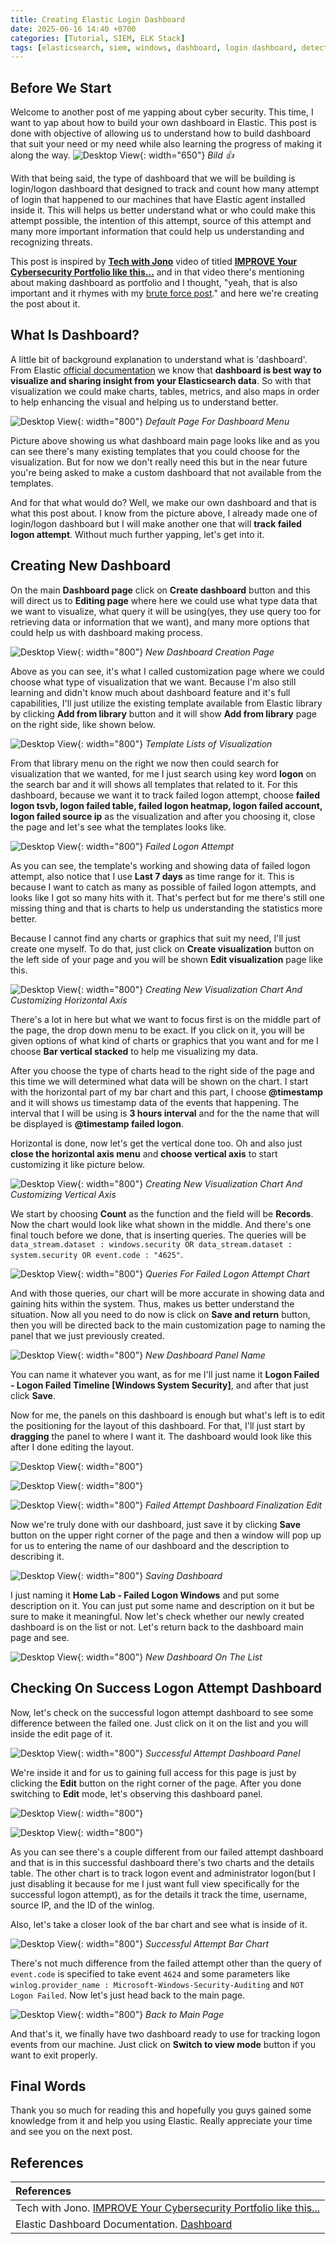 ```yaml
---
title: Creating Elastic Login Dashboard 
date: 2025-06-16 14:40 +0700
categories: [Tutorial, SIEM, ELK Stack]
tags: [elasticsearch, siem, windows, dashboard, login dashboard, detection]
---
```


## Before We Start

Welcome to another post of me yapping about cyber security. This time, I want to yap about how to build your own dashboard in Elastic. This post is done with objective of allowing us to understand how to build dashboard that suit your need or my need while also learning the progress of making it along the way. 
![Desktop View](assets/img/posts/2025-06-16-creating-elastic-login-dashboard/bild-meme.png){: width="650"}
_Bild 👍_

With that being said, the type of dashboard that we will be building is login/logon dashboard that designed to track and count how many attempt of login that happened to our machines that have Elastic agent installed inside it. This will helps us better understand what or who could make this attempt possible, the intention of this attempt, source of this attempt and many more important information that could help us understanding and recognizing threats.

This post is inspired by [**Tech with Jono**](https://www.youtube.com/@TechwithJono/featured) video of titled [**IMPROVE Your Cybersecurity Portfolio like this...**](https://www.youtube.com/watch?v=JWQY-0WsFSE&t=303s&pp=0gcJCdQJAYcqIYzv) and in that video there's mentioning about making dashboard as portfolio and I thought, "yeah, that is also important and it rhymes with my [brute force post](/posts/brute-force-attack-using-rdp)." and here we're creating the post about it.

## What Is Dashboard?

A little bit of background explanation to understand what is 'dashboard'. From Elastic [official documentation](https://www.elastic.co/docs/explore-analyze/dashboards) we know that **dashboard is best way to visualize and sharing insight from your Elasticsearch data**. So with that visualization we could make charts, tables, metrics, and also maps in order to help enhancing the visual and helping us to understand better.

![Desktop View](assets/img/posts/2025-06-16-creating-elastic-login-dashboard/dashboard-menu-page.png){: width="800"}
_Default Page For Dashboard Menu_

Picture above showing us what dashboard main page looks like and as you can see there's many existing templates that you could choose for the visualization. But for now we don't really need this but in the near future you're being asked to make a custom dashboard that not available from the templates. 

And for that what would do? Well, we make our own dashboard and that is what this post about. I know from the picture above, I already made one of login/logon dashboard but I will make another one that will **track failed logon attempt**. Without much further yapping, let's get into it.

## Creating New Dashboard

On the main **Dashboard page** click on **Create dashboard** button and this will direct us to **Editing page** where here we could use what type data that we want to visualize, what query it will be using(yes, they use query too for retrieving data or information that we want), and many more options that could help us with dashboard making process.

![Desktop View](assets/img/posts/2025-06-16-creating-elastic-login-dashboard/editing-new-dashboard-page.png){: width="800"}
_New Dashboard Creation Page_

Above as you can see, it's what I called customization page where we could choose what type of visualization that we want. Because I'm also still learning and didn't know much about dashboard feature and it's full capabilities, I'll just utilize the existing template available from Elastic library by clicking **Add from library** button and it will show **Add from library** page on the right side, like shown below.

![Desktop View](assets/img/posts/2025-06-16-creating-elastic-login-dashboard/dashboard-template-page.png){: width="800"}
_Template Lists of Visualization_

From that library menu on the right we now then could search for visualization that we wanted, for me I just search using key word **logon** on the search bar and it will shows all templates that related to it. For this dashboard, because we want it to track failed logon attempt, choose **failed logon tsvb, logon failed table, failed logon heatmap, logon failed account, logon failed source ip** as the visualization and after you choosing it, close the page and let's see what the templates looks like.

![Desktop View](assets/img/posts/2025-06-16-creating-elastic-login-dashboard/failed-logon-visualization-template.png){: width="800"}
_Failed Logon Attempt_

As you can see, the template's working and showing data of failed logon attempt, also notice that I use **Last 7 days** as time range for it. This is because I want to catch as many as possible of failed logon attempts, and looks like I got so many hits with it. That's perfect but for me there's still one missing thing and that is charts to help us understanding the statistics more better.

Because I cannot find any charts or graphics that suit my need, I'll just create one myself. To do that, just click on **Create visualization** button on the left side of your page and you will be shown **Edit visualization** page like this.

![Desktop View](assets/img/posts/2025-06-16-creating-elastic-login-dashboard/edit-visualization-page-horizontal-axis.png){: width="800"}
_Creating New Visualization Chart And Customizing Horizontal Axis_

There's a lot in here but what we want to focus first is on the middle part of the page, the drop down menu to be exact. If you click on it, you will be given options of what kind of charts or graphics that you want and for me I choose **Bar vertical stacked** to help me visualizing my data.

After you choose the type of charts head to the right side of the page and this time we will determined what data will be shown on the chart. I start with the horizontal part of my bar chart and this part, I choose **@timestamp** and it will shows us timestamp data of the events that happening. The interval that I will be using is **3 hours interval** and for the the name that will be displayed is **@timestamp failed logon**.

Horizontal is done, now let's get the vertical done too. Oh and also just **close the horizontal axis menu** and **choose vertical axis** to start customizing it like picture below.

![Desktop View](assets/img/posts/2025-06-16-creating-elastic-login-dashboard/edit-visualization-page-vertical-axis.png){: width="800"}
_Creating New Visualization Chart And Customizing Vertical Axis_

We start by choosing **Count** as the function and the field will be **Records**. Now the chart would look like what shown in the middle. And there's one final touch before we done, that is inserting queries. The queries will be ``data_stream.dataset : windows.security OR data_stream.dataset : system.security OR event.code : "4625"``.

![Desktop View](assets/img/posts/2025-06-16-creating-elastic-login-dashboard/failed-logon-attempt-queries-chart.png){: width="800"}
_Queries For Failed Logon Attempt Chart_

And with those queries, our chart will be more accurate in showing data and gaining hits within the system. Thus, makes us better understand the situation. Now all you need to do now is click on **Save and return** button, then you will be directed back to the main customization page to naming the panel that we just previously created.

![Desktop View](assets/img/posts/2025-06-16-creating-elastic-login-dashboard/naming-newly-created-dashboard-panel.png){: width="800"}
_New Dashboard Panel Name_

You can name it whatever you want, as for me I'll just name it **Logon Failed - Logon Failed Timeline [Windows System Security]**, and after that just click **Save**.

Now for me, the panels on this dashboard is enough but what's left is to edit the positioning for the layout of this dashboard. For that, I'll just start by **dragging** the panel to where I want it. The dashboard would look like this after I done editing the layout.

![Desktop View](assets/img/posts/2025-06-16-creating-elastic-login-dashboard/dashboard-finalization-1.png){: width="800"}

![Desktop View](assets/img/posts/2025-06-16-creating-elastic-login-dashboard/dashboard-finalization-2.png){: width="800"}

![Desktop View](assets/img/posts/2025-06-16-creating-elastic-login-dashboard/dashboard-finalization-3.png){: width="800"}
_Failed Attempt Dashboard Finalization Edit_

Now we're truly done with our dashboard, just save it by clicking **Save** button on the upper right corner of the page and then a window will pop up for us to entering the name of our dashboard and the description to describing it.

![Desktop View](assets/img/posts/2025-06-16-creating-elastic-login-dashboard/saving-newly-created-dashboard.png){: width="800"}
_Saving Dashboard_

I just naming it **Home Lab - Failed Logon Windows** and put some description on it. You can just put some name and description on it but be sure to make it meaningful. Now let's check whether our newly created dashboard is on the list or not. Let's return back to the dashboard main page and see.

![Desktop View](assets/img/posts/2025-06-16-creating-elastic-login-dashboard/new-dashboard-on-the-list.png){: width="800"}
_New Dashboard On The List_

## Checking On Success Logon Attempt Dashboard

Now, let's check on the successful logon attempt dashboard to see some difference between the failed one. Just click on it on the list and you will inside the edit page of it.

![Desktop View](assets/img/posts/2025-06-16-creating-elastic-login-dashboard/viewing-success-logon-dashboard.png){: width="800"}
_Successful Attempt Dashboard Panel_

We're inside it and for us to gaining full access for this page is just by clicking the **Edit** button on the right corner of the page. After you done switching to **Edit** mode, let's observing this dashboard panel.

![Desktop View](assets/img/posts/2025-06-16-creating-elastic-login-dashboard/viewing-panel-on-edit-mode-1.png){: width="800"}

![Desktop View](assets/img/posts/2025-06-16-creating-elastic-login-dashboard/viewing-panel-on-edit-mode-2.png){: width="800"}

As you can see there's a couple different from our failed attempt dashboard and that is in this successful dashboard there's two charts and the details table. The other chart is to track logon event and administrator logon(but I just disabling it because for me I just want full view specifically for the successful logon attempt), as for the details it track the time, username, source IP, and the ID of the winlog.

Also, let's take a closer look of the bar chart and see what is inside of it.

![Desktop View](assets/img/posts/2025-06-16-creating-elastic-login-dashboard/bar-chart-of-successful-attempt.png){: width="800"}
_Successful Attempt Bar Chart_

There's not much difference from the failed attempt other than the query of ``event.code`` is specified to take event ``4624`` and some parameters like ``winlog.provider_name : Microsoft-Windows-Security-Auditing`` and ``NOT Logon Failed``. Now let's just head back to the main page.

![Desktop View](assets/img/posts/2025-06-16-creating-elastic-login-dashboard/back-to-dashboard-main-page.png){: width="800"}
_Back to Main Page_

And that's it, we finally have two dashboard ready to use for tracking logon events from our machine. Just click on **Switch to view mode** button if you want to exit properly.

## Final Words

Thank you so much for reading this and hopefully you guys gained some knowledge from it and help you using Elastic. Really appreciate your time and see you on the next post.



## References

| References                                                                                                                                  |
| :------------------------------------------------------------------------------------------------------------------------------------------ |
| Tech with Jono. [IMPROVE Your Cybersecurity Portfolio like this...](https://www.youtube.com/watch?v=JWQY-0WsFSE&t=303s&pp=0gcJCdQJAYcqIYzv) |
| Elastic Dashboard Documentation. [Dashboard](https://www.elastic.co/docs/explore-analyze/dashboards)                                        |

